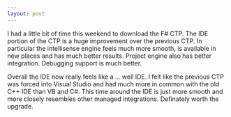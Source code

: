 ```yaml
---
layout: post
---
```

I had a little bit of time this weekend to download the F# CTP. The IDE portion of the CTP is a huge improvement over the previous CTP. In particular the intellisense engine feels much more smooth, is available in new places and has much better results. Project engine also has better integration.  Debugging support is much better.  

Overall the IDE now really feels like a ... well IDE. I felt like the previous CTP was forced into Visual Studio and had much more in common with the old C++ IDE than VB and C#. This time around the IDE is just more smooth and more closely resembles other managed integrations. Definately worth the upgrade.

